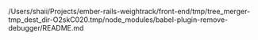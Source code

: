 /Users/shaii/Projects/ember-rails-weightrack/front-end/tmp/tree_merger-tmp_dest_dir-O2skC020.tmp/node_modules/babel-plugin-remove-debugger/README.md